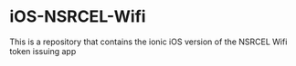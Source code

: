 # iOS-NSRCEL-Wifi
This is a repository that contains the ionic iOS version of the NSRCEL Wifi token issuing app

